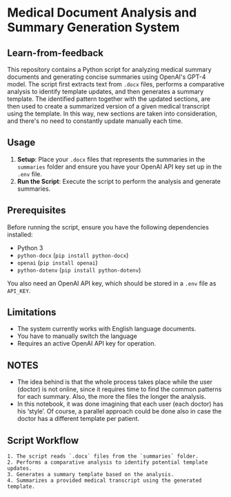 # Medical Document Analysis and Summary Generation System
## Learn-from-feedback

This repository contains a Python script for analyzing medical summary documents and generating concise summaries using OpenAI's GPT-4 model. The script first extracts text from `.docx` files, performs a comparative analysis to identify template updates, and then generates a summary template. The identified pattern together with the updated sections, are then used to create a summarized version of a given medical transcript using the template.
In this way, new sections are taken into consideration, and there's no need to constantly update manually each time.

## Usage

1. **Setup**: Place your `.docx` files that represents the summaries  in the `summaries` folder and ensure you have your OpenAI API key set up in the `.env` file.
2. **Run the Script**: Execute the script to perform the analysis and generate summaries.


## Prerequisites

Before running the script, ensure you have the following dependencies installed:

- Python 3
- `python-docx` (`pip install python-docx`)
- `openai` (`pip install openai`)
- `python-dotenv` (`pip install python-dotenv`)

You also need an OpenAI API key, which should be stored in a `.env` file as `API_KEY`.



## Limitations

- The system currently works with English language documents.
- You have to manually switch the language
- Requires an active OpenAI API key for operation.

## NOTES
  - The idea behind is that the whole process takes place while the user (doctor) is not online, since it requires time to find the common patterns for each summary. Also, the more the files the longer the analysis.
  - In this notebook, it was done imagining that each user (each doctor) has his ‘style’. Of course, a parallel approach could be done also in case the doctor has a different template per patient.

## Script Workflow

```plaintext
1. The script reads `.docx` files from the `summaries` folder.
2. Performs a comparative analysis to identify potential template updates.
3. Generates a summary template based on the analysis.
4. Summarizes a provided medical transcript using the generated template.




